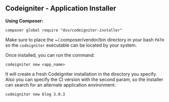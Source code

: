 ## Codeigniter - Application Installer

**Using Composer:**

```
composer global require "dsv/codeigniter-installer"
```

Make sure to place the ~/.composer/vendor/bin directory in your bash `PATH` so the ```codeigniter``` executable can be located by your system. 

Once installed, you can run the command:

```
codeigniter new <app_name>
``` 

It will create a fresh CodeIgniter installation in the directory you specify. Also you can specify the CI version with the second param, so the installer can search for an alternate application environment:

```
codeigniter new blog 3.0.3
```

